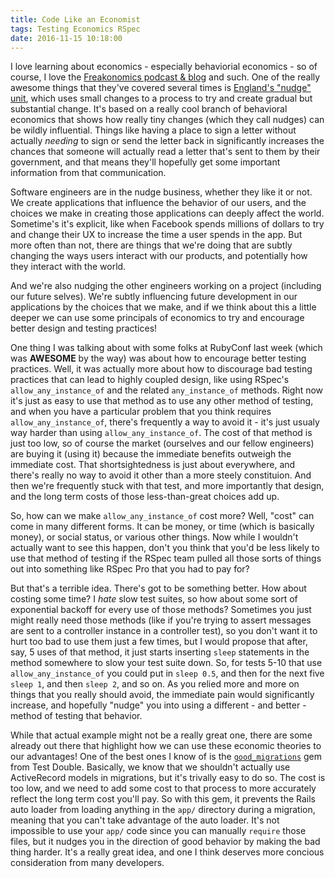 ```yaml
---
title: Code Like an Economist
tags: Testing Economics RSpec 
date: 2016-11-15 10:18:00
---
```


I love learning about economics - especially behaviorial economics - so of course, I love the [Freakonomics podcast & blog](http://freakonomics.com/) and such. One of the really awesome things that they've covered several times is [England's "nudge" unit](http://freakonomics.com/podcast/white-house-gets-nudge-business/), which uses small changes to a process to try and create gradual but substantial change. It's based on a really cool branch of behavioral economics that shows how really tiny changes (which they call nudges) can be wildly influential. Things like having a place to sign a letter without actually _needing_ to sign or send the letter back in significantly increases the chances that someone will actually read a letter that's sent to them by their government, and that means they'll hopefully get some important information from that communication.

Software engineers are in the nudge business, whether they like it or not. We create applications that influence the behavior of our users, and the choices we make in creating those applications can deeply affect the world. Sometime's it's explicit, like when Facebook spends millions of dollars to try and change their UX to increase the time a user spends in the app. But more often than not, there are things that we're doing that are subtly changing the ways users interact with our products, and potentially how they interact with the world.

And we're also nudging the other engineers working on a project (including our future selves). We're subtly influencing future development in our applications by the choices that we make, and if we think about this a little deeper we can use some principals of economics to try and encourage better design and testing practices!

One thing I was talking about with some folks at RubyConf last week (which was __AWESOME__ by the way) was about how to encourage better testing practices. Well, it was actually more about how to discourage bad testing practices that can lead to highly coupled design, like using RSpec's `allow_any_instance_of` and the related `any_instance_of` methods. Right now it's just as easy to use that method as to use any other method of testing, and when you have a particular problem that you think requires `allow_any_instance_of`, there's frequently a way to avoid it - it's just usualy way harder than using `allow_any_instance_of`. The cost of that method is just too low, so of course the market (ourselves and our fellow engineers) are buying it (using it) because the immediate benefits outweigh the immediate cost. That shortsightedness is just about everywhere, and there's really no way to avoid it other than a more steely constituion. And then we're frequently stuck with that test, and more importantly that design, and the long term costs of those less-than-great choices add up.

So, how can we make `allow_any_instance_of` cost more? Well, "cost" can come in many different forms. It can be money, or time (which is basically money), or social status, or various other things. Now while I wouldn't actually want to see this happen, don't you think that you'd be less likely to use that method of testing if the RSpec team pulled all those sorts of things out into something like RSpec Pro that you had to pay for?

But that's a terrible idea. There's got to be something better. How about costing some time? I _hate_ slow test suites, so how about some sort of exponential backoff for every use of those methods? Sometimes you just might really need those methods (like if you're trying to assert messages are sent to a controller instance in a controller test), so you don't want it to hurt too bad to use them just a few times, but I would propose that after, say, 5 uses of that method, it just starts inserting `sleep` statements in the method somewhere to slow your test suite down. So, for tests 5-10 that use `allow_any_instance_of` you could put in `sleep 0.5`, and then for the next five `sleep 1`, and then `sleep 2`, and so on. As you relied more and more on things that you really should avoid, the immediate pain would significantly increase, and hopefully "nudge" you into using a different - and better - method of testing that behavior.

While that actual example might not be a really great one, there are some already out there that highlight how we can use these economic theories to our advantages! One of the best ones I know of is the [`good_migrations`](https://github.com/testdouble/good-migrations) gem from Test Double. Basically, we know that we shouldn't actually use ActiveRecord models in migrations, but it's trivally easy to do so. The cost is too low, and we need to add some cost to that process to more accurately reflect the long term cost you'll pay. So with this gem, it prevents the Rails auto loader from loading anything in the `app/` directory during a migration, meaning that you can't take advantage of the auto loader. It's not impossible to use your `app/` code since you can manually `require` those files, but it nudges you in the direction of good behavior by making the bad thing harder. It's a really great idea, and one I think deserves more concious consideration from many developers.
